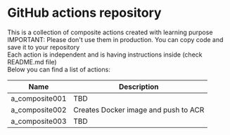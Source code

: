 # GitHub actions repository

This is a collection of composite actions created with learning purpose   
IMPORTANT: Please don't use them in production. You can copy code and save it to your repository   
Each action is independent and is having instructions inside (check README.md file)   
Below you can find a list of actions:

| Name | Description | 
|-------|-------------|
| a_composite001 | TBD | 
| a_composite002 | Creates Docker image and push to ACR | 
| a_composite003 | TBD | 